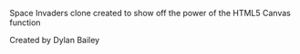 Space Invaders clone created to show off the power of the HTML5 Canvas function

Created by Dylan Bailey